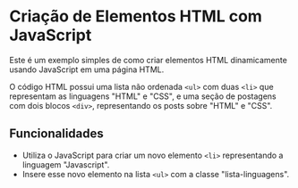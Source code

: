 # Criação de Elementos HTML com JavaScript

Este é um exemplo simples de como criar elementos HTML dinamicamente usando JavaScript em uma página HTML.

O código HTML possui uma lista não ordenada `<ul>` com duas `<li>` que representam as linguagens "HTML" e "CSS", e uma seção de postagens com dois blocos `<div>`, representando os posts sobre "HTML" e "CSS".

## Funcionalidades

- Utiliza o JavaScript para criar um novo elemento `<li>` representando a linguagem "Javascript".
- Insere esse novo elemento na lista `<ul>` com a classe "lista-linguagens".
